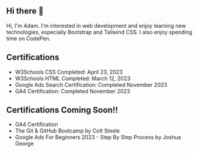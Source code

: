 ## Hi there 👋

Hi, I'm Adam. I'm interested in web development and enjoy learning new technologies, especially Bootstrap and Tailwind CSS. I also enjoy spending time on CodePen. 

## Certifications
- W3Schools CSS Completed: April 23, 2023
- W3Schools HTML Completed: March 12, 2023
- Google Ads Search Certification: Completed November 2023
- GA4 Certification: Completed November 2023
  
## Certifications Coming Soon!!
- GA4 Certification 
- The Git & GitHub Bootcamp by Colt Steele
- Google Ads For Beginners 2023 - Step By Step Process by Joshua George




